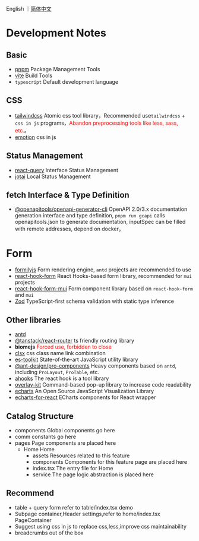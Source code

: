 English ｜[简体中文](./README.zh-cn.md)

# Development Notes

## Basic

- [pnpm](https://pnpm.io/zh/) Package Management Tools
- [vite](https://vitejs.dev/) Build Tools
- `typescript` Default development language

## CSS

- [tailwindcss](https://tailwindcss.com/) Atomic css tool library，Recommended use`tailwindcss` + `css in js` programs，<font style="color:red" >Abandon preprocessing tools like less, sass, etc.</font>。
- [emotion](https://emotion.sh/docs/introduction) css in js

## Status Management

- [react-query](https://react-query.tanstack.com/) Interface Status Management
- [jotai](https://jotai.org/) Local Status Management

## fetch Interface & Type Definition

- [@openapitools/openapi-generator-cli](https://openapi-generator.tech/) OpenAPI 2.0/3.x documentation generation interface and type definition, `pnpm run gcapi` calls openapitools.json to generate documentation, inputSpec can be filled with remote addresses, depend on docker。

# Form

- [formilyjs](https://formilyjs.org/zh-CN) Form rendering engine, `antd` projects are recommended to use
- [react-hook-form](https://react-hook-form.com/) React Hooks-based form library, recommended for `mui` projects
- [react-hook-form-mui](https://github.com/dohomi/react-hook-form-mui) Form component library based on `react-hook-form` and `mui`
- [Zod](https://github.com/colinhacks/zod) TypeScript-first schema validation with static type inference

## Other libraries

- [antd](https://ant.design)
- [@tanstack/react-router](https://reactrouter.com/web/guides/quick-start) ts friendly routing library
- **biomejs** <font style="color:red" >Forced use, forbidden to close</font>
- [clsx](https://github.com/lukeed/clsx) css class name link combination
- [es-toolkit](https://es-toolkit.slash.page/) State-of-the-art JavaScript utility library
- [@ant-design/pro-components](https://procomponents.ant.design/components) Heavy components based on `antd`, including `ProLayout`, `ProTable`, etc.
- [ahooks](https://ahooks.js.org/zh-CN/) The react hook is a tool library
- [overlay-kit](https://github.com/toss/overlay-kit) Command-based pop-up library to increase code readability
- [echarts](https://github.com/apache/echarts) An Open Source JavaScript Visualization Library
- [echarts-for-react](https://github.com/hustcc/echarts-for-react) ECharts components for React wrapper

## Catalog Structure

- components Global components go here
- comm constants go here
- pages Page components are placed here
  - Home Home
    - assets Resources related to this feature
    - components Components for this feature page are placed here
    - index.tsx The entry file for Home
    - service The page logic abstraction is placed here

## Recommend

- table + query form refer to table/index.tsx demo
- Subpage container,Header settings,refer to home/index.tsx PageContainer
- Suggest using css in js to replace css,less,improve css maintainability
- breadcrumbs out of the box
